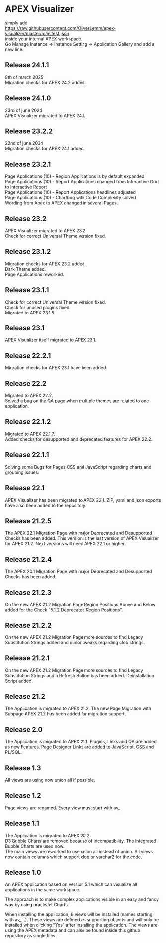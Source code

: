 # APEX Visualizer
simply add <br>
https://raw.githubusercontent.com/OliverLemm/apex-visualizer/master/manifest.json<br>
inside your internal APEX workspace. <br>
Go Manage Instance => Instance Setting => Application Gallery and add a new line.

## Release 24.1.1
8th of march 2025<br>
Migration checks for APEX 24.2 added.

## Release 24.1.0
23rd of june 2024<br>
APEX Visualizer migrated to APEX 24.1.

## Release 23.2.2
22nd of june 2024<br>
Migration checks for APEX 24.1 added.

## Release 23.2.1
Page Applications (10) - Region Applications is by default expanded<br>
Page Applications (10) - Report Applications changed from Interactive Grid to Interactive Report<br>
Page Applications (10) - Report Applications headlines adjusted<br>
Page Applications (10) - Chartbug with Code Complexity solved<br>
Wording from Apex to APEX changed in several Pages.

## Release 23.2
APEX Visualizer migrated to APEX 23.2<br>
Check for correct Universal Theme version fixed.

## Release 23.1.2
Migration checks for APEX 23.2 added.<br>
Dark Theme added.<br>
Page Applications reworked.

## Release 23.1.1
Check for correct Universal Theme version fixed.<br>
Check for unused plugins fixed.<br>
Migrated to APEX 23.1.5.

## Release 23.1
APEX Visualizer itself migrated to APEX 23.1.

## Release 22.2.1
Migration checks for APEX 23.1 have been added.

## Release 22.2
Migrated to APEX 22.2.<br>
Solved a bug on the QA page when multiple themes are related to one application.

## Release 22.1.2
Migrated to APEX 22.1.7.<br>
Added checks for desupported and deprecated features for APEX 22.2.

## Release 22.1.1
Solving some Bugs for Pages CSS and JavaScript regarding charts and grouping issues.

## Release 22.1
APEX Visualizer has been migrated to APEX 22.1. ZIP, yaml and json exports have also been added to the repository.

## Release 21.2.5
The APEX 22.1 Migration Page with major Deprecated and Desupported Checks has been added. This version is the last version of APEX Visualizer for APEX 21.2. Next versions will need APEX 22.1 or higher.

## Release 21.2.4
The APEX 20.1 Migration Page with major Deprecated and Desupported Checks has been added.

## Release 21.2.3
On the new APEX 21.2 Migration Page Region Positions Above and Below added for the Check "5.1.2 Deprecated Region Positions". 

## Release 21.2.2
On the new APEX 21.2 Migration Page more sources to find Legacy Substitution Strings added and minor tweaks regarding clob strings.

## Release 21.2.1
On the new APEX 21.2 Migration Page more sources to find Legacy Substitution Strings and a Refresh Button has been added.
Deinstallation Script added.

## Release 21.2
The Application is migrated to APEX 21.2.
The new Page Migration with Subpage APEX 21.2 has been added for migration support.

## Release 2.0
The Application is migrated to APEX 21.1.
Plugins, Links and QA are added as new Features.
Page Designer Links are added to JavaScript, CSS and PL/SQL.

## Release 1.3
All views are using now union all if possible.

## Release 1.2
Page views are renamed. Every view must start with av_

## Release 1.1
The Application is migrated to APEX 20.2.  
D3 Bubble Charts are removed because of incompatibility. The integrated Bubble Charts are used now.  
The main views are reworked to use union all instead of union. All views now contain columns which support clob or varchar2 for the code.

## Release 1.0  
An APEX application based on version 5.1 which can visualize all applications in the same workspace.

The approach is to make complex applications visible in an easy and fancy way by using oracleJet Charts.

When installing the application, 6 views will be installed (names starting with av_...). These views are defined as supporting objects and will only be installed when clicking "Yes" after installing the application.
The views are using the APEX metadata and can also be found inside this github repository as single files.
